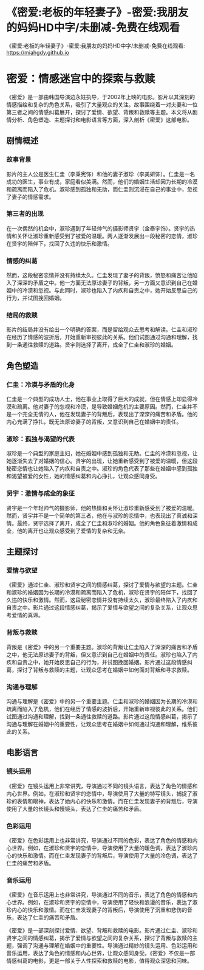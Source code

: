 # 《密爱:老板的年轻妻子》-密爱:我朋友的妈妈HD中字/未删减-免费在线观看

《密爱:老板的年轻妻子》-密爱:我朋友的妈妈HD中字/未删减-免费在线观看: <https://miahgdy.github.io>

# 密爱：情感迷宫中的探索与救赎

《密爱》是一部由韩国导演边永妵执导，于2002年上映的电影。影片以其深刻的情感描绘和复杂的角色关系，吸引了大量观众的关注。故事围绕着一对夫妻和一位第三者之间的情感纠葛展开，探讨了爱情、欲望、背叛和救赎等主题。本文将从剧情分析、角色塑造、主题探讨和电影语言等方面，深入剖析《密爱》这部电影。

## 剧情概述

### 故事背景

影片的主人公是医生仁圭（李秉宪饰）和他的妻子淑珍（李美妍饰）。仁圭是一名成功的医生，事业有成，家庭看似美满。然而，他们的婚姻生活却因为长期的冷漠和疏离而陷入了危机。淑珍感到孤独和无助，而仁圭则沉浸在自己的事业中，忽视了妻子的情感需求。

### 第三者的出现

在一次偶然的机会中，淑珍遇到了年轻帅气的摄影师贤宇（金泰宇饰）。贤宇的热情和关怀让淑珍重新感受到了被爱的温暖。两人逐渐发展出一段秘密的恋情，淑珍在贤宇的陪伴下，找回了久违的快乐和激情。

### 情感的纠葛

然而，这段秘密恋情并没有持续太久。仁圭发现了妻子的背叛，愤怒和痛苦让他陷入了深深的矛盾之中。他一方面无法原谅妻子的背叛，另一方面又意识到自己在婚姻中的冷漠和忽视。与此同时，淑珍也陷入了内疚和自责之中，她开始反思自己的行为，并试图挽回婚姻。

### 结局的救赎

影片的结局并没有给出一个明确的答案，而是留给观众去思考和解读。仁圭和淑珍在经历了情感的波折后，开始重新审视彼此的关系。他们试图通过沟通和理解，找到一条通往救赎的道路。贤宇则选择了离开，成全了仁圭和淑珍的婚姻。

## 角色塑造

### 仁圭：冷漠与矛盾的化身

仁圭是一个典型的成功人士，他在事业上取得了巨大的成就，但在情感上却显得冷漠和疏离。他对妻子的忽视和冷漠，是导致婚姻危机的主要原因。然而，仁圭并不是一个完全无情的人，他在发现妻子的背叛后，表现出了深深的痛苦和矛盾。他的内心充满了挣扎，既无法原谅妻子的背叛，又意识到自己在婚姻中的责任。

### 淑珍：孤独与渴望的代表

淑珍是一个典型的家庭主妇，她在婚姻中感到孤独和无助。仁圭的冷漠和忽视，让她逐渐失去了对婚姻的信心。贤宇的出现，让她重新感受到了被爱的温暖，但这段秘密恋情也让她陷入了内疚和自责之中。淑珍的角色代表了那些在婚姻中感到孤独和渴望被爱的女性，她的情感纠葛和内心挣扎，让观众感同身受。

### 贤宇：激情与成全的象征

贤宇是一个年轻帅气的摄影师，他的热情和关怀让淑珍重新感受到了被爱的温暖。然而，贤宇并不是一个简单的第三者，他在与淑珍的恋情中，也表现出了真诚和深情。最终，贤宇选择了离开，成全了仁圭和淑珍的婚姻。他的角色象征着激情和成全，他的离开也让观众感受到了爱情的复杂和无奈。

## 主题探讨

### 爱情与欲望

《密爱》通过仁圭、淑珍和贤宇之间的情感纠葛，探讨了爱情与欲望的主题。仁圭和淑珍的婚姻因为长期的冷漠和疏离而陷入了危机，淑珍在贤宇的陪伴下，找回了久违的快乐和激情。然而，这段秘密恋情并没有持续太久，淑珍最终陷入了内疚和自责之中。影片通过这段情感纠葛，揭示了爱情与欲望之间的复杂关系，让观众思考爱情的真谛。

### 背叛与救赎

背叛是《密爱》中的另一个重要主题。淑珍的背叛让仁圭陷入了深深的痛苦和矛盾之中，他无法原谅妻子的背叛，但又意识到自己在婚姻中的责任。淑珍也陷入了内疚和自责之中，她开始反思自己的行为，并试图挽回婚姻。影片通过这段情感纠葛，探讨了背叛与救赎的主题，让观众思考在婚姻中如何面对背叛和寻求救赎。

### 沟通与理解

沟通与理解是《密爱》中的另一个重要主题。仁圭和淑珍的婚姻因为长期的冷漠和疏离而陷入了危机，他们在经历了情感的波折后，开始重新审视彼此的关系。他们试图通过沟通和理解，找到一条通往救赎的道路。影片通过这段情感纠葛，揭示了沟通与理解在婚姻中的重要性，让观众思考在婚姻中如何通过沟通和理解，维系彼此的关系。

## 电影语言

### 镜头运用

《密爱》在镜头运用上非常讲究，导演通过不同的镜头语言，表达了角色的情感和内心世界。例如，在淑珍和贤宇的恋情中，导演使用了大量的特写镜头，捕捉了淑珍的表情和眼神，表达了她内心的快乐和激情。而在仁圭发现妻子的背叛后，导演使用了大量的长镜头和慢镜头，表达了仁圭的痛苦和矛盾。

### 色彩运用

《密爱》在色彩运用上也非常讲究，导演通过不同的色彩，表达了角色的情感和内心世界。例如，在淑珍和贤宇的恋情中，导演使用了大量的暖色调，表达了淑珍内心的快乐和激情。而在仁圭发现妻子的背叛后，导演使用了大量的冷色调，表达了仁圭的痛苦和矛盾。

### 音乐运用

《密爱》在音乐运用上也非常讲究，导演通过不同的音乐，表达了角色的情感和内心世界。例如，在淑珍和贤宇的恋情中，导演使用了轻快和浪漫的音乐，表达了淑珍内心的快乐和激情。而在仁圭发现妻子的背叛后，导演使用了沉重和悲伤的音乐，表达了仁圭的痛苦和矛盾。

《密爱》是一部深刻探讨爱情、欲望、背叛和救赎的电影。影片通过仁圭、淑珍和贤宇之间的情感纠葛，揭示了爱情与欲望之间的复杂关系，探讨了背叛与救赎的主题，强调了沟通与理解在婚姻中的重要性。导演通过精妙的镜头运用、色彩运用和音乐运用，表达了角色的情感和内心世界，让观众感同身受。《密爱》不仅是一部情感纠葛的电影，更是一部关于人性探索和救赎的电影，值得观众深思和回味。